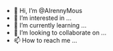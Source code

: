 - 👋 Hi, I’m @AIrennyMous
- 👀 I’m interested in ...
- 🌱 I’m currently learning ...
- 💞️ I’m looking to collaborate on ...
- 📫 How to reach me ...

<!---
AIrennyMous/AIrennyMous is a ✨ special ✨ repository because its `README.md` (this file) appears on your GitHub profile.
You can click the Preview link to take a look at your changes.
--->
